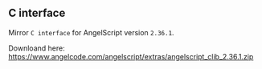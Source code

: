 ## C interface

Mirror `C interface` for AngelScript version `2.36.1`.

Downloand here: https://www.angelcode.com/angelscript/extras/angelscript_clib_2.36.1.zip
